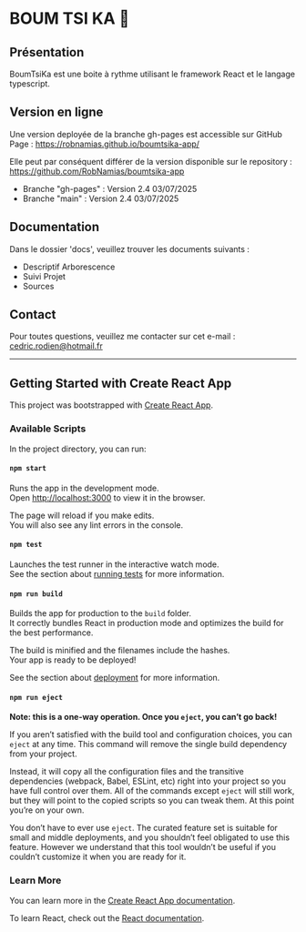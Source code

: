 # BOUM TSI KA 🥁

## Présentation

BoumTsiKa est une boite à rythme utilisant le framework React et le langage typescript.

## Version en ligne

Une version deployée de la branche gh-pages est accessible sur GitHub Page : <https://robnamias.github.io/boumtsika-app/>

Elle peut par conséquent différer de la version disponible sur le repository : <https://github.com/RobNamias/boumtsika-app>

- Branche "gh-pages" : Version 2.4 03/07/2025
- Branche "main" : Version 2.4 03/07/2025

## Documentation

Dans le dossier 'docs', veuillez trouver les documents  suivants :

- Descriptif Arborescence
- Suivi Projet
- Sources

## Contact

Pour toutes questions, veuillez me contacter sur cet e-mail : <cedric.rodien@hotmail.fr>

----

## Getting Started with Create React App

This project was bootstrapped with [Create React App](https://github.com/facebook/create-react-app).

### Available Scripts

In the project directory, you can run:

#### `npm start`

Runs the app in the development mode.\
Open [http://localhost:3000](http://localhost:3000) to view it in the browser.

The page will reload if you make edits.\
You will also see any lint errors in the console.

#### `npm test`

Launches the test runner in the interactive watch mode.\
See the section about [running tests](https://facebook.github.io/create-react-app/docs/running-tests) for more information.

#### `npm run build`

Builds the app for production to the `build` folder.\
It correctly bundles React in production mode and optimizes the build for the best performance.

The build is minified and the filenames include the hashes.\
Your app is ready to be deployed!

See the section about [deployment](https://facebook.github.io/create-react-app/docs/deployment) for more information.

#### `npm run eject`

**Note: this is a one-way operation. Once you `eject`, you can’t go back!**

If you aren’t satisfied with the build tool and configuration choices, you can `eject` at any time. This command will remove the single build dependency from your project.

Instead, it will copy all the configuration files and the transitive dependencies (webpack, Babel, ESLint, etc) right into your project so you have full control over them. All of the commands except `eject` will still work, but they will point to the copied scripts so you can tweak them. At this point you’re on your own.

You don’t have to ever use `eject`. The curated feature set is suitable for small and middle deployments, and you shouldn’t feel obligated to use this feature. However we understand that this tool wouldn’t be useful if you couldn’t customize it when you are ready for it.

### Learn More

You can learn more in the [Create React App documentation](https://facebook.github.io/create-react-app/docs/getting-started).

To learn React, check out the [React documentation](https://reactjs.org/).
